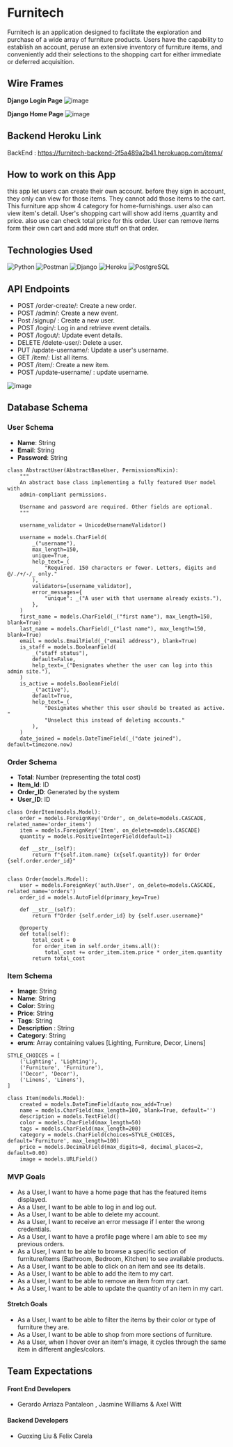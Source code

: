
# Furnitech

Furnitech is an application designed to facilitate the exploration and purchase of a wide array of furniture products. Users have the capability to establish an account, peruse an extensive inventory of furniture items, and conveniently add their selections to the shopping cart for either immediate or deferred acquisition.

## Wire Frames

**Django Login Page**
![image](<Djangoframworklogin.png>)

**Django Home Page**
![image](<Django Home page.png>)

## Backend Heroku Link

BackEnd : https://furnitech-backend-2f5a489a2b41.herokuapp.com/items/


## How to work on this App
this app let users can create their own account. before they sign in account, they only can view for those items. They cannot add those items to the cart. This furniture app show 4 category for home-furnishings. user also can view item's detail. User's shopping cart will show add items ,quantity and price. also use can check total price for this order. User can remove items form their own cart and add more stuff on that order.

## Technologies Used


![Python](https://img.shields.io/badge/python-%2314354C.svg?style=for-the-badge&logo=python&logoColor=white)
![Postman](https://img.shields.io/badge/Postman-FF6C37?style=for-the-badge&logo=postman&logoColor=white)
![Django](https://img.shields.io/badge/django-%23092E20.svg?style=for-the-badge&logo=django&logoColor=white)
![Heroku](https://img.shields.io/badge/heroku-%23430098.svg?style=for-the-badge&logo=heroku&logoColor=white) 
![PostgreSQL](https://img.shields.io/badge/postgresql-%2320232a.svg?style=for-the-badge&logo=postgresql&logoColor=%23336791)




## API Endpoints
- POST /order-create/: Create a new order.
- POST /admin/: Create a new event.
- Post /signup/ : Create a new user.
- POST /login/: Log in and retrieve event details.
- POST /logout/: Update event details.
- DELETE /delete-user/: Delete a user.
- PUT /update-username/: Update a user's username.
- GET /item/: List all items.
- POST /item/: Create a new item.
- POST /update-username/ : update username.

![image](<API Endpoints.png>)

## Database Schema

### User Schema
- **Name**: String 
- **Email**: String 
- **Password**: String

```
class AbstractUser(AbstractBaseUser, PermissionsMixin):
    """
    An abstract base class implementing a fully featured User model with
    admin-compliant permissions.

    Username and password are required. Other fields are optional.
    """

    username_validator = UnicodeUsernameValidator()

    username = models.CharField(
        _("username"),
        max_length=150,
        unique=True,
        help_text=_(
            "Required. 150 characters or fewer. Letters, digits and @/./+/-/_ only."
        ),
        validators=[username_validator],
        error_messages={
            "unique": _("A user with that username already exists."),
        },
    )
    first_name = models.CharField(_("first name"), max_length=150, blank=True)
    last_name = models.CharField(_("last name"), max_length=150, blank=True)
    email = models.EmailField(_("email address"), blank=True)
    is_staff = models.BooleanField(
        _("staff status"),
        default=False,
        help_text=_("Designates whether the user can log into this admin site."),
    )
    is_active = models.BooleanField(
        _("active"),
        default=True,
        help_text=_(
            "Designates whether this user should be treated as active. "
            "Unselect this instead of deleting accounts."
        ),
    )
    date_joined = models.DateTimeField(_("date joined"), default=timezone.now)

```

### Order Schema
- **Total**: Number (representing the total cost)
- **Item_Id**: ID
- **Order_ID**: Generated by the system
- **User_ID**: ID

```
class OrderItem(models.Model):
    order = models.ForeignKey('Order', on_delete=models.CASCADE, related_name='order_items')
    item = models.ForeignKey('Item', on_delete=models.CASCADE)
    quantity = models.PositiveIntegerField(default=1)

    def __str__(self):
        return f"{self.item.name} (x{self.quantity}) for Order {self.order.order_id}"


class Order(models.Model):
    user = models.ForeignKey('auth.User', on_delete=models.CASCADE, related_name='orders')
    order_id = models.AutoField(primary_key=True)

    def __str__(self):
        return f"Order {self.order_id} by {self.user.username}"

    @property
    def total(self):
        total_cost = 0
        for order_item in self.order_items.all():
            total_cost += order_item.item.price * order_item.quantity
        return total_cost

```

### Item Schema
- **Image**: String
- **Name**: String
- **Color**: String
- **Price**: String
- **Tags**: String
- **Description** : String
- **Category**: String
- **erum**: Array containing values [Lighting, Furniture, Decor, Linens]
```
STYLE_CHOICES = [
    ('Lighting', 'Lighting'),
    ('Furniture', 'Furniture'),
    ('Decor', 'Decor'),
    ('Linens', 'Linens'),
]

class Item(models.Model):
    created = models.DateTimeField(auto_now_add=True)
    name = models.CharField(max_length=100, blank=True, default='')
    description = models.TextField()
    color = models.CharField(max_length=50)
    tags = models.CharField(max_length=200)
    category = models.CharField(choices=STYLE_CHOICES, default='Furniture', max_length=100)
    price = models.DecimalField(max_digits=8, decimal_places=2, default=0.00)
    image = models.URLField()
```
### MVP Goals

- As a User, I want to have a home page that has the featured items displayed.
- As a User, I want to be able to log in and log out.
- As a User, I want to be able to delete my account.
- As a User, I want to receive an error message if I enter the wrong credentials.
- As a User, I want to have a profile page where I am able to see my previous orders.
- As a User, I want to be able to browse a specific section of furniture/items (Bathroom, Bedroom, Kitchen) to see available products.
- As a User, I want to be able to click on an item and see its details.
- As a User, I want to be able to add the item to my cart.
- As a User, I want to be able to remove an item from my cart.
- As a User, I want to be able to update the quantity of an item in my cart.
#### Stretch Goals
- As a User, I want to be able to filter the items by their color or type of furniture they are.
- As a User, I want to be able to shop from more sections of furniture.
- As a User, when I hover over an item's image, it cycles through the same item in different angles/colors.


## Team Expectations

#### Front End Developers
- Gerardo Arriaza Pantaleon , Jasmine Williams & Axel Witt  

#### Backend Developers
- Guoxing Liu & Felix Carela 